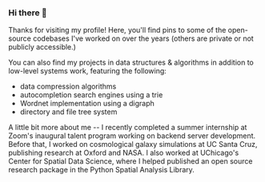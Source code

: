 ### Hi there 👋

Thanks for visiting my profile! Here, you'll find pins to some of the open-source codebases I've worked on over the years (others are private or not publicly accessible.) 

You can also find my projects in data structures & algorithms in addition to low-level systems work, featuring the following:
- data compression algorithms
- autocompletion search engines using a trie
- Wordnet implementation using a digraph
- directory and file tree system

A little bit more about me -- I recently completed a summer internship at Zoom's inaugural talent program working on backend server development. 
Before that, I worked on cosmological galaxy simulations at UC Santa Cruz, publishing research at Oxford and NASA. I also worked at UChicago's Center for Spatial Data Science, where I helped published an open source research package in the Python Spatial Analysis Library. 

<!--
**20bryan/20bryan** is a ✨ _special_ ✨ repository because its `README.md` (this file) appears on your GitHub profile.

Here are some ideas to get you started:

- 🔭 I’m currently working on ...
- 🌱 I’m currently learning ...
- 👯 I’m looking to collaborate on ...
- 🤔 I’m looking for help with ...
- 💬 Ask me about ...
- 📫 How to reach me: ...
- 😄 Pronouns: ...
- ⚡ Fun fact: ...
-->
